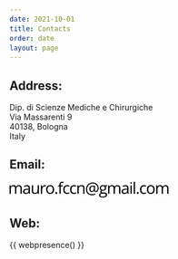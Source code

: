```yaml
---
date: 2021-10-01
title: Contacts
order: date
layout: page
---
```


## Address:

Dip. di Scienze Mediche e Chirurgiche<br/>
Via Massarenti 9<br/>
40138, Bologna<br/>
Italy

## Email:

<img src='/files/email.png' style='max-width:20em;'>

## Web:

{{ webpresence() }}
